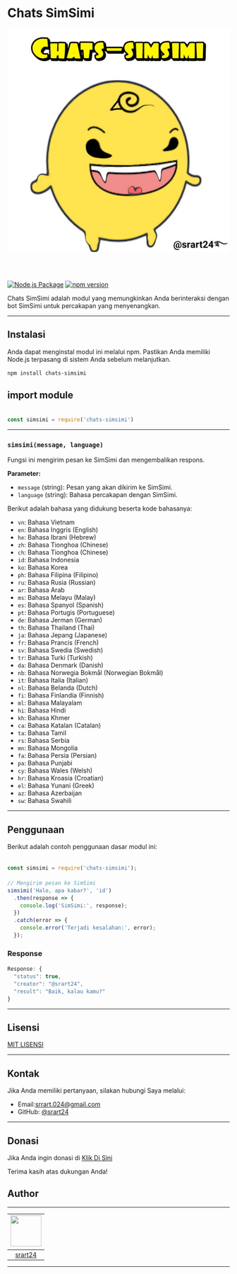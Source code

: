# Chats SimSimi


![srart24](img/srart24.jpg)

<br><br>

[![Node.js Package](https://github.com/srart24/chats-simsimi/actions/workflows/npm-publish.yml/badge.svg)](https://github.com/srart24/chats-simsimi/actions/workflows/npm-publish.yml)
[![npm version](https://badge.fury.io/js/chats-simsimi.svg)](https://www.npmjs.com/package/chats-simsimi)



Chats SimSimi adalah modul yang memungkinkan Anda berinteraksi dengan bot SimSimi untuk percakapan yang menyenangkan.

--------

## Instalasi

Anda dapat menginstal modul ini melalui npm. Pastikan Anda memiliki Node.js terpasang di sistem Anda sebelum melanjutkan.

```bash
npm install chats-simsimi

```

## import module
``` js

const simsimi = require('chats-simsimi')

```

--------

### `simsimi(message, language)`

Fungsi ini mengirim pesan ke SimSimi dan mengembalikan respons.

**Parameter:**

- `message` (string): Pesan yang akan dikirim ke SimSimi.
- `language` (string): Bahasa percakapan dengan SimSimi. 



Berikut adalah bahasa yang didukung beserta kode bahasanya:


- `vn`: Bahasa Vietnam
- `en`: Bahasa Inggris (English)
- `he`: Bahasa Ibrani (Hebrew)
- `zh`: Bahasa Tionghoa (Chinese)
- `ch`: Bahasa Tionghoa (Chinese)
- `id`: Bahasa Indonesia
- `ko`: Bahasa Korea
- `ph`: Bahasa Filipina (Filipino)
- `ru`: Bahasa Rusia (Russian)
- `ar`: Bahasa Arab
- `ms`: Bahasa Melayu (Malay)
- `es`: Bahasa Spanyol (Spanish)
- `pt`: Bahasa Portugis (Portuguese)
- `de`: Bahasa Jerman (German)
- `th`: Bahasa Thailand (Thai)
- `ja`: Bahasa Jepang (Japanese)
- `fr`: Bahasa Prancis (French)
- `sv`: Bahasa Swedia (Swedish)
- `tr`: Bahasa Turki (Turkish)
- `da`: Bahasa Denmark (Danish)
- `nb`: Bahasa Norwegia Bokmål (Norwegian Bokmål)
- `it`: Bahasa Italia (Italian)
- `nl`: Bahasa Belanda (Dutch)
- `fi`: Bahasa Finlandia (Finnish)
- `ml`: Bahasa Malayalam
- `hi`: Bahasa Hindi
- `kh`: Bahasa Khmer
- `ca`: Bahasa Katalan (Catalan)
- `ta`: Bahasa Tamil
- `rs`: Bahasa Serbia
- `mn`: Bahasa Mongolia
- `fa`: Bahasa Persia (Persian)
- `pa`: Bahasa Punjabi
- `cy`: Bahasa Wales (Welsh)
- `hr`: Bahasa Kroasia (Croatian)
- `el`: Bahasa Yunani (Greek)
- `az`: Bahasa Azerbaijan
- `sw`: Bahasa Swahili

--------

## Penggunaan

Berikut adalah contoh penggunaan dasar modul ini:

``` js

const simsimi = require('chats-simsimi');

// Mengirim pesan ke SimSimi
simsimi('Halo, apa kabar?', 'id')
  .then(response => {
    console.log('SimSimi:', response);
  })
  .catch(error => {
    console.error('Terjadi kesalahan:', error);
  });

```

### Response
``` js
Response: {
  "status": true,
  "creator": "@srart24",
  "result": "Baik, kalau kamu?"
}
```

--------


## Lisensi

 [MIT LISENSI](LICENSE)


--------


## Kontak

Jika Anda memiliki pertanyaan, silakan hubungi Saya melalui:

-  Email:[srrart.024@gmail.com](mailto:rart.024@gmail.com)
- GitHub: [@srart24](https://github.com/srart24)

--------

## Donasi

Jika Anda ingin donasi di [Klik Di Sini](https://saweria.co/srart24)


Terima kasih atas dukungan Anda!




## Author

---

| <img src="https://github.com/srart24.png" width="70" height="70"> |
| :---: |
| [srart24](https://github.com/srart24) |

---
